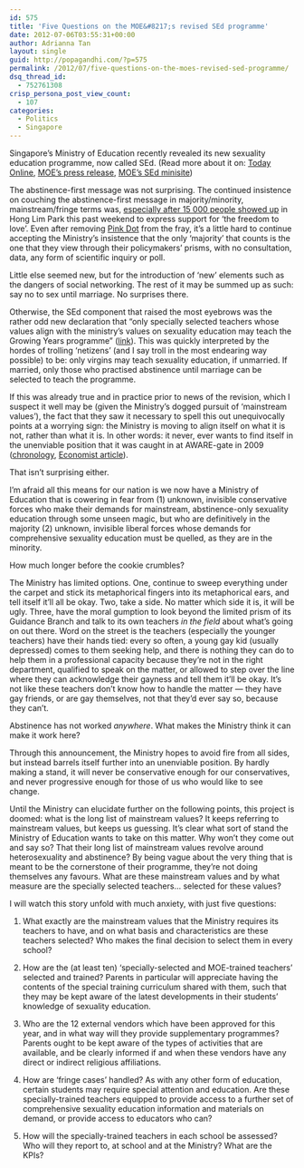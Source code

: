 ```yaml
---
id: 575
title: 'Five Questions on the MOE&#8217;s revised SEd programme'
date: 2012-07-06T03:55:31+00:00
author: Adrianna Tan
layout: single
guid: http://popagandhi.com/?p=575
permalink: /2012/07/five-questions-on-the-moes-revised-sed-programme/
dsq_thread_id:
  - 752761308
crisp_persona_post_view_count:
  - 107
categories:
  - Politics
  - Singapore
---
```

Singapore&#8217;s Ministry of Education recently revealed its new sexuality education programme, now called SEd. (Read more about it on: [Today Online](http://www.todayonline.com/Singapore/EDC120627-0000072/A-new-sex-education-programme), [MOE&#8217;s press release](http://www.moe.gov.sg/media/press/2012/06/holistic-approach-to-sexuality-education.php), [MOE&#8217;s SEd minisite](http://www.moe.gov.sg/education/programmes/social-emotional-learning/sexuality-education/))

The abstinence-first message was not surprising. The continued insistence on couching the abstinence-first message in majority/minority, mainstream/fringe terms was, [especially after 15 000 people showed up](http://blogs.wsj.com/scene/2012/07/03/pink-dot-in-singapore-highlights-gay-rights-debate/) in Hong Lim Park this past weekend to express support for &#8216;the freedom to love&#8217;. Even after removing [Pink Dot](http://pinkdot.sg/) from the fray, it&#8217;s a little hard to continue accepting the Ministry&#8217;s insistence that the only &#8216;majority&#8217; that counts is the one that they view through their policymakers&#8217; prisms, with no consultation, data, any form of scientific inquiry or poll.

Little else seemed new, but for the introduction of &#8216;new&#8217; elements such as the dangers of social networking. The rest of it may be summed up as such: say no to sex until marriage. No surprises there.

Otherwise, the SEd component that raised the most eyebrows was the rather odd new declaration that &#8220;only specially selected teachers whose values align with the ministry&#8217;s values on sexuality education may teach the Growing Years programme&#8221; ([link](http://www.todayonline.com/Singapore/EDC120627-0000072/A-new-sex-education-programme)). This was quickly interpreted by the hordes of trolling &#8216;netizens&#8217; (and I say troll in the most endearing way possible) to be: only virgins may teach sexuality education, if unmarried. If married, only those who practised abstinence until marriage can be selected to teach the programme.

If this was already true and in practice prior to news of the revision, which I suspect it well may be (given the Ministry&#8217;s dogged pursuit of &#8216;mainstream values&#8217;), the fact that they saw it necessary to spell this out unequivocally points at a worrying sign: the Ministry is moving to align itself on what it is not, rather than what it is. In other words: it never, ever wants to find itself in the unenviable position that it was caught in at AWARE-gate in 2009 ([chronology](http://www.we-are-aware.sg/2009/05/07/chronology/), [Economist article](http://www.economist.com/node/13611576)).

That isn&#8217;t surprising either.

I&#8217;m afraid all this means for our nation is we now have a Ministry of Education that is cowering in fear from (1) unknown, invisible conservative forces who make their demands for mainstream, abstinence-only sexuality education through some unseen magic, but who are definitively in the majority (2) unknown, invisible liberal forces whose demands for comprehensive sexuality education must be quelled, as they are in the minority.

How much longer before the cookie crumbles?

The Ministry has limited options. One, continue to sweep everything under the carpet and stick its metaphorical fingers into its metaphorical ears, and tell itself it&#8217;ll all be okay. Two, take a side. No matter which side it is, it will be ugly. Three, have the moral gumption to look beyond the limited prism of its Guidance Branch and talk to its own teachers _in the field_ about what&#8217;s going on out there. Word on the street is the teachers (especially the younger teachers) have their hands tied: every so often, a young gay kid (usually depressed) comes to them seeking help, and there is nothing they can do to help them in a professional capacity because they&#8217;re not in the right department, qualified to speak on the matter, or allowed to step over the line where they can acknowledge their gayness and tell them it&#8217;ll be okay. It&#8217;s not like these teachers don&#8217;t know how to handle the matter — they have gay friends, or are gay themselves, not that they&#8217;d ever say so, because they can&#8217;t.

Abstinence has not worked _anywhere_. What makes the Ministry think it can make it work here?

Through this announcement, the Ministry hopes to avoid fire from all sides, but instead barrels itself further into an unenviable position. By hardly making a stand, it will never be conservative enough for our conservatives, and never progressive enough for those of us who would like to see change.

Until the Ministry can elucidate further on the following points, this project is doomed: what is the long list of mainstream values? It keeps referring to mainstream values, but keeps us guessing. It&#8217;s clear what sort of stand the Ministry of Education wants to take on this matter. Why won&#8217;t they come out and say so? That their long list of mainstream values revolve around heterosexuality and abstinence? By being vague about the very thing that is meant to be the cornerstone of their programme, they&#8217;re not doing themselves any favours. What are these mainstream values and by what measure are the specially selected teachers… selected for these values?

I will watch this story unfold with much anxiety, with just five questions:

1. What exactly are the mainstream values that the Ministry requires its teachers to have, and on what basis and characteristics are these teachers selected? Who makes the final decision to select them in every school?

2. How are the (at least ten) &#8216;specially-selected and MOE-trained teachers&#8217; selected and trained? Parents in particular will appreciate having the contents of the special training curriculum shared with them, such that they may be kept aware of the latest developments in their students&#8217; knowledge of sexuality education.

3. Who are the 12 external vendors which have been approved for this year, and in what way will they provide supplementary programmes? Parents ought to be kept aware of the types of activities that are available, and be clearly informed if and when these vendors have any direct or indirect religious affiliations.

4. How are &#8216;fringe cases&#8217; handled? As with any other form of education, certain students may require special attention and education. Are these specially-trained teachers equipped to provide access to a further set of comprehensive sexuality education information and materials on demand, or provide access to educators who can?

5. How will the specially-trained teachers in each school be assessed? Who will they report to, at school and at the Ministry? What are the KPIs?
